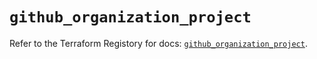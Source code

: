 # `github_organization_project`

Refer to the Terraform Registory for docs: [`github_organization_project`](https://registry.terraform.io/providers/integrations/github/5.30.1/docs/resources/organization_project).

